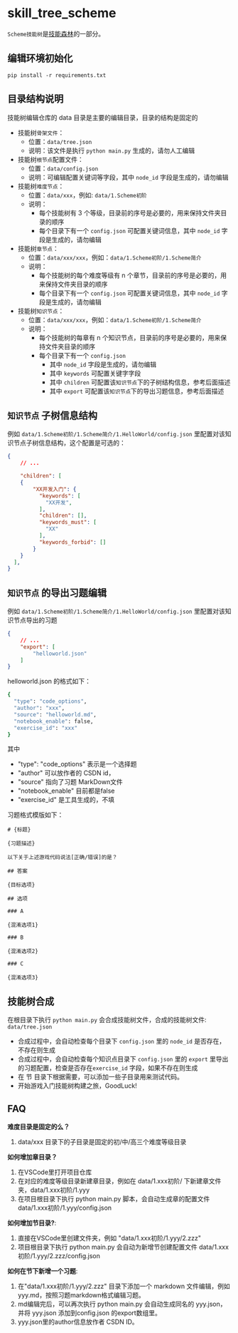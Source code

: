 # skill_tree_scheme

`Scheme技能树`是[技能森林](https://gitcode.net/csdn/skill_tree)的一部分。

## 编辑环境初始化

```
pip install -r requirements.txt
```

## 目录结构说明
技能树编辑仓库的 data 目录是主要的编辑目录，目录的结构是固定的

* 技能树`骨架文件`：
    * 位置：`data/tree.json`
    * 说明：该文件是执行 `python main.py` 生成的，请勿人工编辑
* 技能树`根节点`配置文件：
    * 位置：`data/config.json`
    * 说明：可编辑配置关键词等字段，其中 `node_id` 字段是生成的，请勿编辑
* 技能树`难度节点`：
    * 位置：`data/xxx`，例如: `data/1.Scheme初阶`
    * 说明：
        * 每个技能树有 3 个等级，目录前的序号是必要的，用来保持文件夹目录的顺序
        * 每个目录下有一个 `config.json` 可配置关键词信息，其中 `node_id` 字段是生成的，请勿编辑
* 技能树`章节点`：
    * 位置：`data/xxx/xxx`，例如：`data/1.Scheme初阶/1.Scheme简介`
    * 说明：
        * 每个技能树的每个难度等级有 n 个章节，目录前的序号是必要的，用来保持文件夹目录的顺序
        * 每个目录下有一个 `config.json` 可配置关键词信息，其中 `node_id` 字段是生成的，请勿编辑
* 技能树`知识节点`：
    * 位置：`data/xxx/xxx`，例如：`data/1.Scheme初阶/1.Scheme简介`
    * 说明：
        * 每个技能树的每章有 n 个知识节点，目录前的序号是必要的，用来保持文件夹目录的顺序
        * 每个目录下有一个 `config.json`
            * 其中 `node_id` 字段是生成的，请勿编辑
            * 其中 `keywords` 可配置关键字字段
            * 其中 `children` 可配置该`知识节点`下的子树结构信息，参考后面描述
            * 其中 `export` 可配置该`知识节点`下的导出习题信息，参考后面描述

## `知识节点` 子树信息结构

例如 `data/1.Scheme初阶/1.Scheme简介/1.HelloWorld/config.json` 里配置对该知识节点子树信息结构，这个配置是可选的：
```json
{
    // ...

    "children": [
    {
        "XX开发入门": {
          "keywords": [
            "XX开发",
          ],
          "children": [],
          "keywords_must": [
            "XX"
          ],
          "keywords_forbid": []
        }
    }
  ],
}
```

## `知识节点` 的导出习题编辑

例如 `data/1.Scheme初阶/1.Scheme简介/1.HelloWorld/config.json` 里配置对该知识节点导出的习题

```json
{
    // ...
    "export": [
        "helloworld.json"
    ]
}
```

helloworld.json 的格式如下：
```bash
{
  "type": "code_options",
  "author": "xxx",
  "source": "helloworld.md",
  "notebook_enable": false,
  "exercise_id": "xxx"
}
```

其中 
* "type": "code_options" 表示是一个选择题
* "author" 可以放作者的 CSDN id，
* "source" 指向了习题 MarkDown文件
* "notebook_enable" 目前都是false
* "exercise_id" 是工具生成的，不填


习题格式模版如下：

````mardown
# {标题}

{习题描述}

以下关于上述游戏代码说法[正确/错误]的是？

## 答案

{目标选项}

## 选项

### A

{混淆选项1}

### B

{混淆选项2}

### C

{混淆选项3}

````

## 技能树合成

在根目录下执行 `python main.py` 会合成技能树文件，合成的技能树文件: `data/tree.json`
* 合成过程中，会自动检查每个目录下 `config.json` 里的 `node_id` 是否存在，不存在则生成
* 合成过程中，会自动检查每个知识点目录下 `config.json` 里的 `export` 里导出的习题配置，检查是否存在`exercise_id` 字段，如果不存在则生成
* 在 节 目录下根据需要，可以添加一些子目录用来测试代码。
* 开始游戏入门技能树构建之旅，GoodLuck! 

## FAQ

**难度目录是固定的么？**

1. data/xxx 目录下的子目录是固定的初/中/高三个难度等级目录

**如何增加章目录？**

1. 在VSCode里打开项目仓库
2. 在对应的难度等级目录新建章目录，例如在 data/1.xxx初阶/ 下新建章文件夹，data/1.xxx初阶/1.yyy
3. 在项目根目录下执行 python main.py 脚本，会自动生成章的配置文件 data/1.xxx初阶/1.yyy/config.json

**如何增加节目录?**:
1. 直接在VSCode里创建文件夹，例如 "data/1.xxx初阶/1.yyy/2.zzz"
2. 项目根目录下执行 python main.py 会自动为新增节创建配置文件 data/1.xxx初阶/1.yyy/2.zzz/config.json

**如何在节下新增一个习题**:
1. 在"data/1.xxx初阶/1.yyy/2.zzz" 目录下添加一个 markdown 文件编辑，例如 yyy.md，按照习题markdown格式编辑习题。
2. md编辑完后，可以再次执行  python main.py 会自动生成同名的 yyy.json，并将 yyy.json 添加到config.json 的export数组里。
3. yyy.json里的author信息放作者 CSDN ID。